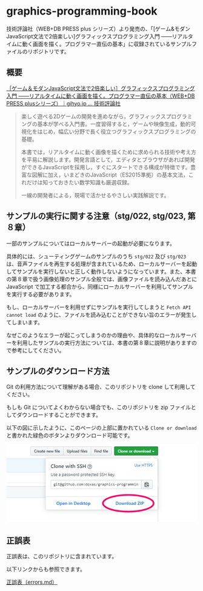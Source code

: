 
# graphics-programming-book

技術評論社（WEB+DB PRESS plus シリーズ）より発売の、「[ゲーム&モダンJavaScript文法で2倍楽しい]グラフィックスプログラミング入門 ——リアルタイムに動く画面を描く。プログラマー直伝の基本」に収録されているサンプルファイルのリポジトリです。

## 概要

[［ゲーム＆モダンJavaScript文法で2倍楽しい］グラフィックスプログラミング入門 ——リアルタイムに動く画面を描く。プログラマー直伝の基本（WEB\+DB PRESS plusシリーズ）｜gihyo\.jp … 技術評論社](https://gihyo.jp/magazine/wdpress/plus/978-4-297-11085-7)

> 楽しく遊べる2Dゲームの開発を進めながら，グラフィックスプログラミングの基本が学べる入門書。一度習得すると，ゲームや映像生成，動的可視化をはじめ，幅広い分野で長く役立つグラフィックスプログラミングの基礎。
> 
> 本書では，リアルタイムに動く画像を描くために求められる技術や考え方を平易に解説します。開発言語として，エディタとブラウザがあれば開発ができるJavaScriptを採用し，すぐにスタートできる構成が特徴です。豊富な図解に加え，いまどきのJavaScript（ES2015準拠）の基本文法，これだけは知っておきたい数学知識も厳選収録。
> 
> 一線の開発者による，現場で活かせるやさしい実践解説です。

## サンプルの実行に関する注意（stg/022, stg/023, 第８章）

一部のサンプルについてはローカルサーバーの起動が必要になります。

具体的には、シューティングゲームのサンプルのうち `stg/022` 及び `stg/023` は、音声ファイルを再生する処理が含まれているため、ローカルサーバーを起動してサンプルを実行しないと正しく動作しないようになっています。また、本書の第８章で扱う画像処理のサンプル全般では、画像ファイルを読み込んだあとに JavaScript で加工する都合から、同様にローカルサーバーを利用してサンプルを実行する必要があります。

もし、ローカルサーバーを利用せずにサンプルを実行してしまうと `Fetch API cannot load` のように、ファイルを読み込むことができない旨のエラーが発生してしまいます。

なぜこのようなエラーが起こってしまうのかの理由や、具体的なローカルサーバーを利用したサンプルの実行方法については、本書の第８章に説明がありますので参考にしてください。

## サンプルのダウンロード方法

Git の利用方法について理解がある場合、このリポジトリを clone して利用してください。

もしも Git についてよくわからない場合でも、このリポジトリを zip ファイルとしてダウンロードすることができます。

以下の図に示したように、このページの上部に置かれている `Clone or download` と書かれた緑色のボタンよりダウンロード可能です。

![ダウンロードリンクの場所](resource/github-download.jpg)

## 正誤表

正誤表は、このリポジトリに含まれています。

以下リンクからも参照できます。

[正誤表（errors.md）](resource/errors.md)


